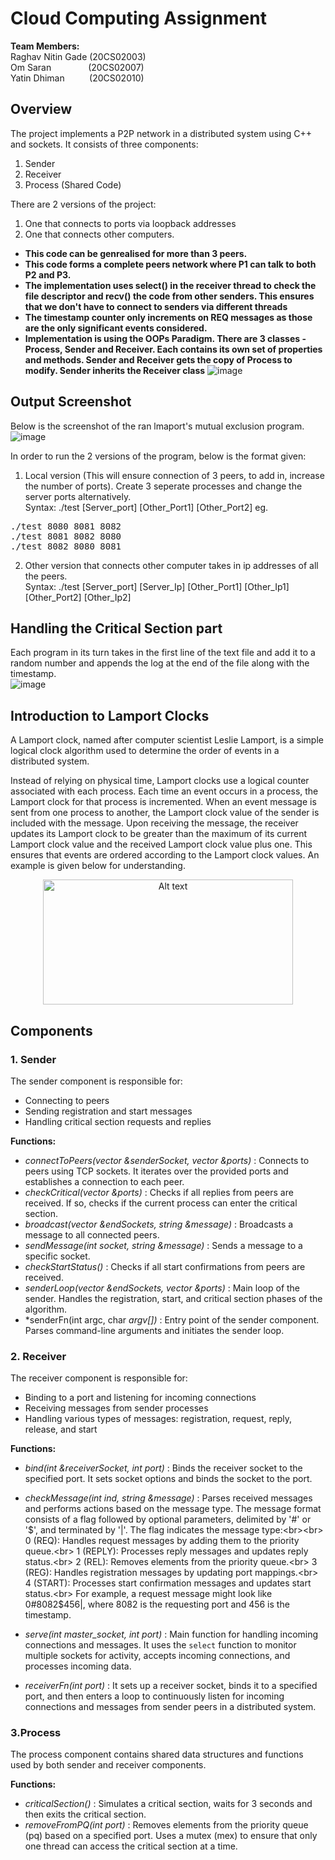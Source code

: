 # Cloud Computing Assignment
**Team Members:** <br>
Raghav Nitin Gade (20CS02003)  <br>
Om Saran    &nbsp;&nbsp;&nbsp;&nbsp;&nbsp;&nbsp;&nbsp;&nbsp;&nbsp;&nbsp;&nbsp;&nbsp;&nbsp;  (20CS02007) <br>
Yatin Dhiman &nbsp;&nbsp;&nbsp;&nbsp;&nbsp;&nbsp;&nbsp;&nbsp;&nbsp;(20CS02010)

## Overview
The project implements a P2P network in a distributed system using C++ and sockets. It consists of three components:
1. Sender <br>
2. Receiver <br>
3. Process (Shared Code)

   
There are 2 versions of the project:
1. One that connects to ports via loopback addresses
2. One that connects other computers.


* **This code can be genrealised for more than 3 peers.** <br>
* **This code forms a complete peers network where P1 can talk to both P2 and P3.**
* **The implementation uses select() in the receiver thread to check the file descriptor and recv() the code from other senders. This ensures that we don't have to connect to senders via different threads**
* **The timestamp counter only increments on REQ messages as those are the only significant events considered.**
* **Implementation is using the OOPs Paradigm. There are 3 classes - Process, Sender and Receiver. Each contains its own set of properties and methods. Sender and Receiver gets the copy of Process to modify. Sender inherits the Receiver class**
  ![image](https://github.com/huntrag/20CS02003_20CS02007_20CS02010_CloudComputingProject/assets/162877402/ccebe865-6c4e-4288-8415-761997e46485)


## Output Screenshot

Below is the screenshot of the ran lmaport's mutual exclusion program.
![image](https://github.com/huntrag/20CS02003_20CS02007_20CS02010_CloudComputingProject/assets/162877402/b9c45748-a291-42bf-bd1c-1308164183e9)

In order to run the 2 versions of the program, below is the format given:
1. Local version (This will ensure connection of 3 peers, to add in, increase the number of ports). Create 3 seperate processes and change the server ports alternatively. <br>
Syntax: ./test [Server_port] [Other_Port1] [Other_Port2]
eg.
<pre>./test 8080 8081 8082
./test 8081 8082 8080
./test 8082 8080 8081</pre>

2. Other version that connects other computer takes in ip addresses of all the peers. <br>
Syntax: ./test [Server_port] [Server_Ip] [Other_Port1] [Other_Ip1] [Other_Port2] [Other_Ip2]

## Handling the Critical Section part
Each program in its turn takes in the first line of the text file and add it to a random number and appends the log at the end of the file along with the timestamp.<br>
![image](https://github.com/huntrag/20CS02003_20CS02007_20CS02010_CloudComputingProject/assets/162877402/9e8654f9-408f-4341-869a-25e08eb679d9)


## Introduction to Lamport Clocks
A Lamport clock, named after computer scientist Leslie Lamport, is a simple logical clock algorithm used to determine the order of events in a distributed system. 

Instead of relying on physical time, Lamport clocks use a logical counter associated with each process. Each time an event occurs in a process, the Lamport clock for that process is incremented. When an event message is sent from one process to another, the Lamport clock value of the sender is included with the message. Upon receiving the message, the receiver updates its Lamport clock to be greater than the maximum of its current Lamport clock value and the received Lamport clock value plus one. This ensures that events are ordered according to the Lamport clock values. An example is given below for understanding.

<p align="center">
<img src="https://github.com/huntrag/lamport/assets/162877402/6fffdb74-4b81-4cfc-b49d-d43d96ac7818" alt="Alt text" width="400" height="200">
</p>



## Components

### 1. Sender

The sender component is responsible for: 
* Connecting to peers 
* Sending registration and start messages 
* Handling critical section requests and replies

**Functions:**
* *connectToPeers(vector<int> &senderSocket, vector<int> &ports)* : Connects to peers using TCP sockets. It iterates over the provided ports and establishes a connection to each peer.
* *checkCritical(vector<int> &ports)* : Checks if all replies from peers are received. If so, checks if the current process can enter the critical section.
* *broadcast(vector<int> &endSockets, string &message)* : Broadcasts a message to all connected peers.
* *sendMessage(int socket, string &message)* : Sends a message to a specific socket.
* *checkStartStatus()* : Checks if all start confirmations from peers are received.
* *senderLoop(vector<int> &endSockets, vector<int> &ports)* : Main loop of the sender. Handles the registration, start, and critical section phases of the algorithm.
* *senderFn(int argc, char *argv[])* : Entry point of the sender component. Parses command-line arguments and initiates the sender loop.

### 2. Receiver

The receiver component is responsible for: 
* Binding to a port and listening for incoming connections 
* Receiving messages from sender processes 
* Handling various types of messages: registration, request, reply, release, and start 

**Functions:**
* *bind(int &receiverSocket, int port)* : Binds the receiver socket to the specified port. It sets socket options and binds the socket to the port.
* *checkMessage(int ind, string &message)* : Parses received messages and performs actions based on the message type.
The message format consists of a flag followed by optional parameters, delimited by '#' or '$', and terminated by '|'. The flag indicates the message type:<br><br>
0 (REQ): Handles request messages by adding them to the priority queue.<br>
1 (REPLY): Processes reply messages and updates reply status.<br>
2 (REL): Removes elements from the priority queue.<br>
3 (REG): Handles registration messages by updating port mappings.<br>
4 (START): Processes start confirmation messages and updates start status.<br>
For example, a request message might look like 0#8082$456|, where 8082 is the requesting port and 456 is the timestamp.
	
* *serve(int master_socket, int port)* : Main function for handling incoming connections and messages. It uses the `select` function to monitor multiple sockets for activity, accepts incoming connections, and processes incoming data.
* *receiverFn(int port)* : It sets up a receiver socket, binds it to a specified port, and then enters a loop to continuously listen for incoming connections and messages from sender peers in a distributed system.


### 3.Process
The process component contains shared data structures and functions used by both sender and receiver components.

**Functions:**
* *criticalSection()* : Simulates a critical section, waits for 3 seconds and then exits the critical section.
* *removeFromPQ(int port)* : Removes elements from the priority queue (pq) based on a specified port. Uses a mutex (mex) to ensure that only one thread can access the critical section at a time.






